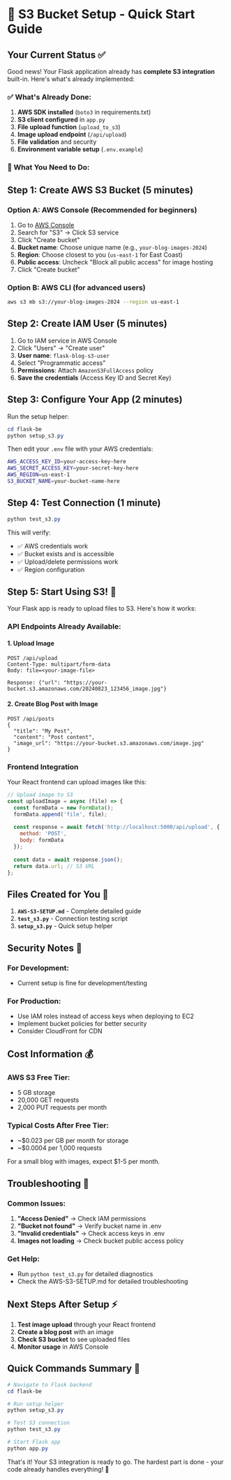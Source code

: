 # 🚀 S3 Bucket Setup - Quick Start Guide

## Your Current Status ✅

Good news! Your Flask application already has **complete S3 integration** built-in. Here's what's already implemented:

### ✅ What's Already Done:
1. **AWS SDK installed** (`boto3` in requirements.txt)
2. **S3 client configured** in `app.py`
3. **File upload function** (`upload_to_s3`)
4. **Image upload endpoint** (`/api/upload`)
5. **File validation** and security
6. **Environment variable setup** (`.env.example`)

### 🔧 What You Need to Do:

## Step 1: Create AWS S3 Bucket (5 minutes)

### Option A: AWS Console (Recommended for beginners)
1. Go to [AWS Console](https://aws.amazon.com/console/)
2. Search for "S3" → Click S3 service
3. Click "Create bucket"
4. **Bucket name**: Choose unique name (e.g., `your-blog-images-2024`)
5. **Region**: Choose closest to you (`us-east-1` for East Coast)
6. **Public access**: Uncheck "Block all public access" for image hosting
7. Click "Create bucket"

### Option B: AWS CLI (for advanced users)
```bash
aws s3 mb s3://your-blog-images-2024 --region us-east-1
```

## Step 2: Create IAM User (5 minutes)

1. Go to IAM service in AWS Console
2. Click "Users" → "Create user"
3. **User name**: `flask-blog-s3-user`
4. Select "Programmatic access"
5. **Permissions**: Attach `AmazonS3FullAccess` policy
6. **Save the credentials** (Access Key ID and Secret Key)

## Step 3: Configure Your App (2 minutes)

Run the setup helper:

```powershell
cd flask-be
python setup_s3.py
```

Then edit your `.env` file with your AWS credentials:

```bash
AWS_ACCESS_KEY_ID=your-access-key-here
AWS_SECRET_ACCESS_KEY=your-secret-key-here
AWS_REGION=us-east-1
S3_BUCKET_NAME=your-bucket-name-here
```

## Step 4: Test Connection (1 minute)

```powershell
python test_s3.py
```

This will verify:
- ✅ AWS credentials work
- ✅ Bucket exists and is accessible
- ✅ Upload/delete permissions work
- ✅ Region configuration

## Step 5: Start Using S3! 🎉

Your Flask app is ready to upload files to S3. Here's how it works:

### API Endpoints Already Available:

#### 1. Upload Image
```
POST /api/upload
Content-Type: multipart/form-data
Body: file=<your-image-file>

Response: {"url": "https://your-bucket.s3.amazonaws.com/20240823_123456_image.jpg"}
```

#### 2. Create Blog Post with Image
```
POST /api/posts
{
  "title": "My Post",
  "content": "Post content",
  "image_url": "https://your-bucket.s3.amazonaws.com/image.jpg"
}
```

### Frontend Integration
Your React frontend can upload images like this:

```javascript
// Upload image to S3
const uploadImage = async (file) => {
  const formData = new FormData();
  formData.append('file', file);
  
  const response = await fetch('http://localhost:5000/api/upload', {
    method: 'POST',
    body: formData
  });
  
  const data = await response.json();
  return data.url; // S3 URL
};
```

## Files Created for You 📁

1. **`AWS-S3-SETUP.md`** - Complete detailed guide
2. **`test_s3.py`** - Connection testing script
3. **`setup_s3.py`** - Quick setup helper

## Security Notes 🔐

### For Development:
- Current setup is fine for development/testing

### For Production:
- Use IAM roles instead of access keys when deploying to EC2
- Implement bucket policies for better security
- Consider CloudFront for CDN

## Cost Information 💰

### AWS S3 Free Tier:
- 5 GB storage
- 20,000 GET requests
- 2,000 PUT requests per month

### Typical Costs After Free Tier:
- ~$0.023 per GB per month for storage
- ~$0.0004 per 1,000 requests

For a small blog with images, expect $1-5 per month.

## Troubleshooting 🔧

### Common Issues:
1. **"Access Denied"** → Check IAM permissions
2. **"Bucket not found"** → Verify bucket name in .env
3. **"Invalid credentials"** → Check access keys in .env
4. **Images not loading** → Check bucket public access policy

### Get Help:
- Run `python test_s3.py` for detailed diagnostics
- Check the AWS-S3-SETUP.md for detailed troubleshooting

## Next Steps After Setup ⚡

1. **Test image upload** through your React frontend
2. **Create a blog post** with an image
3. **Check S3 bucket** to see uploaded files
4. **Monitor usage** in AWS Console

## Quick Commands Summary 📝

```powershell
# Navigate to Flask backend
cd flask-be

# Run setup helper
python setup_s3.py

# Test S3 connection
python test_s3.py

# Start Flask app
python app.py
```

That's it! Your S3 integration is ready to go. The hardest part is done - your code already handles everything! 🎉

